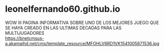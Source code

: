 # leonelfernando60.github.io
WOW III
PAGINA INFORMATIVA SOBRE UNO DE LOS MEJORES JUEGO QUE SE HAYA CREADO EN LAS ULTIMAS DECADAS PARA LAS MULTIJUGADORES  
https://bnetcmsus-a.akamaihd.net/cms/template_resource/MFOHLV6RD1VK1541005871536.jpg
